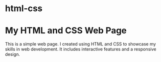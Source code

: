 # html-css
# My HTML and CSS Web Page

This is a simple web page. I created using HTML and CSS to showcase my skills in web development. It includes interactive features and a responsive design.
